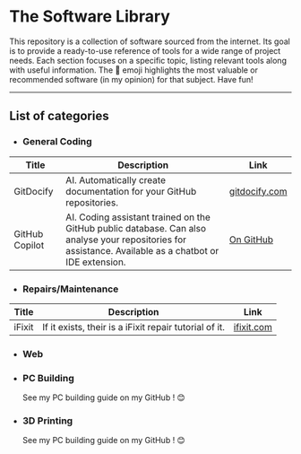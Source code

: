 # The Software Library

This repository is a collection of software sourced from the internet. Its goal is to provide a ready-to-use reference of tools for a wide range of project needs. Each section focuses on a specific topic, listing relevant tools along with useful information. The 👑 emoji highlights the most valuable or recommended software (in my opinion) for that subject. Have fun!

---

## List of categories

* ### General Coding

| Title | Description | Link |
|-------|-------------|------|
| GitDocify | AI. Automatically create documentation for your GitHub repositories. | [gitdocify.com](https://gitdocify.com/) |
| GitHub Copilot | AI. Coding assistant trained on the GitHub public database. Can also analyse your repositories for assistance. Available as a chatbot or IDE extension. | [On GitHub](https://github.com/copilot) |

* ### Repairs/Maintenance

| Title | Description | Link |
|-------|-------------|------|
| iFixit | If it exists, their is a iFixit repair tutorial of it. | [ifixit.com](https://www.ifixit.com/Guide) |

* ### Web

* ### PC Building
  See my PC building guide on my GitHub ! 😊

* ### 3D Printing
  See my PC building guide on my GitHub ! 😊
